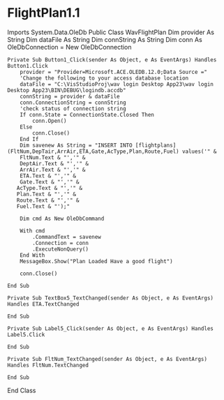 # FlightPlan1.1
Imports System.Data.OleDb
Public Class WavFlightPlan
    Dim provider As String
    Dim dataFile As String
    Dim connString As String
    Dim conn As OleDbConnection = New OleDbConnection

    Private Sub Button1_Click(sender As Object, e As EventArgs) Handles Button1.Click
        provider = "Provider=Microsoft.ACE.OLEDB.12.0;Data Source ="
        'Change the following to your access database location
        dataFile = "C:\VisStudioProj\wav login Desktop App23\wav login Desktop App23\BIN\DEBUG\logindb.accdb"
        connString = provider & dataFile
        conn.ConnectionString = connString
        'check status of connection string
        If conn.State = ConnectionState.Closed Then
            conn.Open()
        Else
            conn.Close()
        End If
        Dim savenew As String = "INSERT INTO [flightplans]  (FltNum,DepTair,ArrAir,ETA,Gate,AcType,Plan,Route,Fuel) values('" &
        FltNum.Text & "','" &
        DeptAir.Text & "','" &
        ArrAir.Text & "','" &
        ETA.Text & "','" &
        Gate.Text & "','" &
       AcType.Text & "','" &
       Plan.Text & "','" &
       Route.Text & "','" &
       Fuel.Text & "');"

        Dim cmd As New OleDbCommand

        With cmd
            .CommandText = savenew
            .Connection = conn
            .ExecuteNonQuery()
        End With
        MessageBox.Show("Plan Loaded Have a good flight")

        conn.Close()

    End Sub

    Private Sub TextBox5_TextChanged(sender As Object, e As EventArgs) Handles ETA.TextChanged

    End Sub

    Private Sub Label5_Click(sender As Object, e As EventArgs) Handles Label5.Click

    End Sub

    Private Sub FltNum_TextChanged(sender As Object, e As EventArgs) Handles FltNum.TextChanged

    End Sub
End Class
